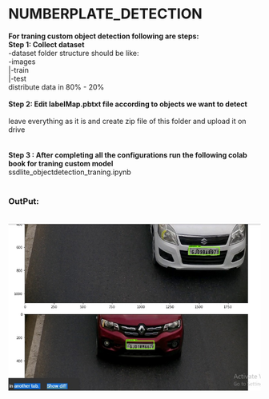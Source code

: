 # NUMBERPLATE_DETECTION

<b>For traning custom object detection following are steps:</b><br>
<b>Step 1: Collect dataset</b><br>
-dataset folder structure should be like:<br>
-images<br>
       |-train<br>
       |-test  <br>
distribute data in 80% - 20%
<br>
<br>
<b>Step 2: Edit labelMap.pbtxt file according to objects we want to detect</b><br>
<br>
leave everything as it is and create zip file of this folder and upload it on drive<br>
<br>
<br>
<b>Step 3 : After completing all the configurations run the following colab book for traning custom model</b><br> 
ssdlite_objectdetection_traning.ipynb
<br>
<br>
<b><h3>OutPut:</h3></b><br>
<img src="https://github.com/ashwinichavan5443/NUMBERPLATE_DETECTION/blob/master/result1.jpg"></img>
